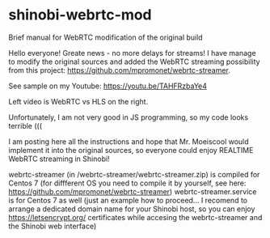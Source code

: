 # shinobi-webrtc-mod
Brief manual for WebRTC modification of the original build

Hello everyone! Greate news - no more delays for streams! I have manage to modify the original sources and added the WebRTC streaming possibility from this project: https://github.com/mpromonet/webrtc-streamer.

See sample on my Youtube: https://youtu.be/TAHFRzbaYe4

Left video is WebRTC vs HLS on the right.

Unfortunately, I am not very good in JS programming, so my code looks terrible (((

I am posting here all the instructions and hope that Mr. Moeiscool would implement it into the original sources, so everyone could enjoy REALTIME WebRTC streaming in Shinobi!

webrtc-streamer (in /webrtc-streamer/webrtc-streamer.zip) is compiled for Centos 7 (for diffferent OS you need to compile it by yourself, see here: https://github.com/mpromonet/webrtc-streamer)
webrtc-streamer.service is for Centos 7 as well (just an example how to proceed... I recomend to arrange a dedicated domain name for your Shinobi host, so you can enjoy https://letsencrypt.org/ certificates while accesing the webrtc-streamer and the Shinobi web interface)

